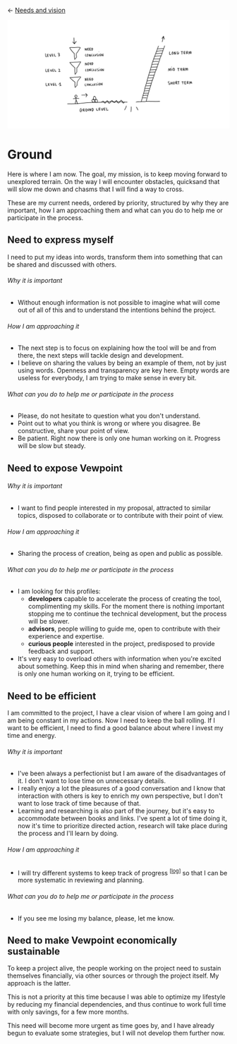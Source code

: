 ← [Needs and vision](needs-and-vision.md)

![map](needs-and-vision.jpg)

# Ground

Here is where I am now. The goal, my mission, is to keep moving forward to unexplored terrain. On the way I will encounter obstacles, quicksand that will slow me down and chasms that I will find a way to cross.

These are my current needs, ordered by priority, structured by why they are important, how I am approaching them and what can you do to help me or participate in the process. 

## Need to express myself

I need to put my ideas into words, transform them into something that can be shared and discussed with others.

###### Why it is important

- Without enough information is not possible to imagine what will come out of all of this and to understand the intentions behind the project.

###### How I am approaching it

- The next step is to focus on explaining how the tool will be and from there, the next steps will tackle design and development.
- I believe on sharing the values by being an example of them, not by just using words. Openness and transparency are key here. Empty words are useless for everybody, I am trying to make sense in every bit.

###### What can you do to help me or participate in the process

- Please, do not hesitate to question what you don't understand.
- Point out to what you think is wrong or where you disagree. Be constructive, share your point of view. 
- Be patient. Right now there is only one human working on it. Progress will be slow but steady.

## Need to expose Vewpoint

###### Why it is important

- I want to find people interested in my proposal, attracted to similar topics, disposed to collaborate or to contribute with their point of view.

###### How I am approaching it

- Sharing the process of creation, being as open and public as possible.

###### What can you do to help me or participate in the process

- I am looking for this profiles:
    - **developers** capable to accelerate the process of creating the tool, complimenting my skills. For the moment there is nothing important stopping me to continue the technical development, but the process will be slower.
    - **advisors**, people willing to guide me, open to contribute with their experience and expertise.
    - **curious people** interested in the project, predisposed to provide feedback and support.
- It's very easy to overload others with information when you're excited about something. Keep this in mind when sharing and remember, there is only one human working on it, trying to be efficient.

## Need to be efficient

I am committed to the project, I have a clear vision of where I am going and I am being constant in my actions. Now I need to keep the ball rolling. If I want to be efficient, I need to find a good balance about where I invest my time and energy.

###### Why it is important 

- I've been always a perfectionist but I am aware of the disadvantages of it. I don't want to lose time on unnecessary details.
- I really enjoy a lot the pleasures of a good conversation and I know that interaction with others is key to enrich my own perspective, but I don't want to lose track of time because of that.
- Learning and researching is also part of the journey, but it's easy to accommodate between books and links. I've spent a lot of time doing it, now it's time to prioritize directed action, research will take place during the process and I'll learn by doing.

###### How I am approaching it

- I will try different systems to keep track of progress <sup>[[log](https://github.com/vewpoint/log)]</sup> so that I can be more systematic in reviewing and planning.

###### What can you do to help me or participate in the process

- If you see me losing my balance, please, let me know.

## Need to make Vewpoint economically sustainable

To keep a project alive, the people working on the project need to sustain themselves financially, via other sources or through the project itself. My approach is the latter.

This is not a priority at this time because I was able to optimize my lifestyle by reducing my financial dependencies, and thus continue to work full time with only savings, for a few more months.

This need will become more urgent as time goes by, and I have already begun to evaluate some strategies, but I will not develop them further now.